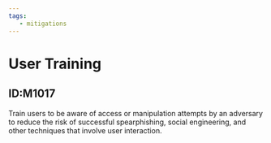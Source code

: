 ```yaml
---
tags:
   - mitigations
---
```

# User Training
## ID:M1017
Train users to be aware of access or manipulation attempts by an adversary to reduce the risk of successful spearphishing, social engineering, and other techniques that involve user interaction.
